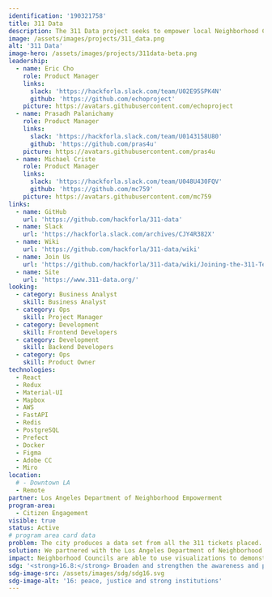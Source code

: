 ```yaml
---
identification: '190321758'
title: 311 Data
description: The 311 Data project seeks to empower local Neighborhood Councils to improve the ideation and analysis of their initiatives using the wealth of publicly available 311 data.
image: /assets/images/projects/311_data.png
alt: '311 Data'
image-hero: /assets/images/projects/311data-beta.png
leadership:
  - name: Eric Cho
    role: Product Manager
    links:
      slack: 'https://hackforla.slack.com/team/U02E95SPK4N'
      github: 'https://github.com/echoproject'
    picture: https://avatars.githubusercontent.com/echoproject
  - name: Prasadh Palanichamy
    role: Product Manager
    links:
      slack: 'https://hackforla.slack.com/team/U0143158U80'
      github: 'https://github.com/pras4u'
    picture: https://avatars.githubusercontent.com/pras4u
  - name: Michael Criste
    role: Product Manager
    links:
      slack: 'https://hackforla.slack.com/team/U048U430FQV'
      github: 'https://github.com/mc759'
    picture: https://avatars.githubusercontent.com/mc759
links:
  - name: GitHub
    url: 'https://github.com/hackforla/311-data'
  - name: Slack
    url: 'https://hackforla.slack.com/archives/CJY4R382X'
  - name: Wiki
    url: 'https://github.com/hackforla/311-data/wiki'
  - name: Join Us
    url: 'https://github.com/hackforla/311-data/wiki/Joining-the-311-Team'
  - name: Site
    url: 'https://www.311-data.org/'
looking:
  - category: Business Analyst
    skill: Business Analyst
  - category: Ops
    skill: Project Manager
  - category: Development
    skill: Frontend Developers
  - category: Development
    skill: Backend Developers
  - category: Ops
    skill: Product Owner
technologies:
  - React
  - Redux
  - Material-UI
  - Mapbox
  - AWS
  - FastAPI
  - Redis
  - PostgreSQL
  - Prefect
  - Docker
  - Figma
  - Adobe CC
  - Miro
location:
  # - Downtown LA
  - Remote
partner: Los Angeles Department of Neighborhood Empowerment
program-area:
  - Citizen Engagement
visible: true
status: Active
# program area card data
problem: The city produces a data set from all the 311 tickets placed. This data is useful if you are a data scientist, but for citizens without this training it has little value.
solution: We partnered with the Los Angeles Department of Neighborhood Empowerment and LA Neighborhood Councils to co-create and iterate analysis and tools (see 311-Data.org) to provide neighborhoods with actionable information at the local level through real time visualizations and comparison tools.
impact: Neighborhood Councils are able to use visualizations to demonstrate and discuss the city service levels with constituents and determine where to send mailings to target information to those parts of their community not availing themselves of specific city services.
sdg: '<strong>16.8:</strong> Broaden and strengthen the awareness and participation of City and local communities, especially those traditionally underserved and marginalized, in the institutions of local and global governance.'
sdg-image-src: /assets/images/sdg/sdg16.svg
sdg-image-alt: '16: peace, justice and strong institutions'
---
```

